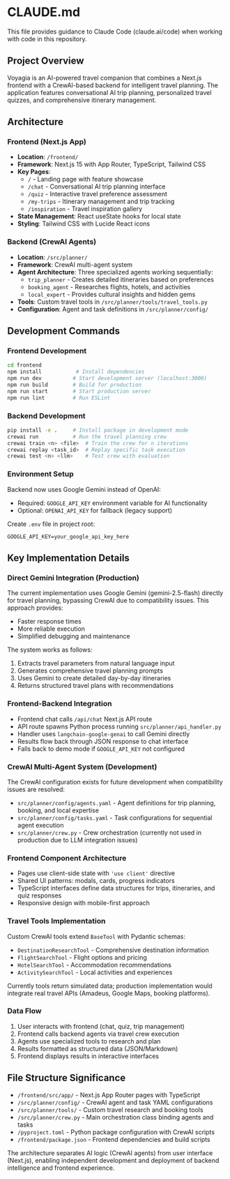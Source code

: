 # CLAUDE.md

This file provides guidance to Claude Code (claude.ai/code) when working with code in this repository.

## Project Overview

Voyagia is an AI-powered travel companion that combines a Next.js frontend with a CrewAI-based backend for intelligent travel planning. The application features conversational AI trip planning, personalized travel quizzes, and comprehensive itinerary management.

## Architecture

### Frontend (Next.js App)
- **Location**: `/frontend/`
- **Framework**: Next.js 15 with App Router, TypeScript, Tailwind CSS
- **Key Pages**: 
  - `/` - Landing page with feature showcase
  - `/chat` - Conversational AI trip planning interface
  - `/quiz` - Interactive travel preference assessment
  - `/my-trips` - Itinerary management and trip tracking
  - `/inspiration` - Travel inspiration gallery
- **State Management**: React useState hooks for local state
- **Styling**: Tailwind CSS with Lucide React icons

### Backend (CrewAI Agents)
- **Location**: `/src/planner/`
- **Framework**: CrewAI multi-agent system
- **Agent Architecture**: Three specialized agents working sequentially:
  - `trip_planner` - Creates detailed itineraries based on preferences
  - `booking_agent` - Researches flights, hotels, and activities
  - `local_expert` - Provides cultural insights and hidden gems
- **Tools**: Custom travel tools in `/src/planner/tools/travel_tools.py`
- **Configuration**: Agent and task definitions in `/src/planner/config/`

## Development Commands

### Frontend Development
```bash
cd frontend
npm install           # Install dependencies
npm run dev          # Start development server (localhost:3000)
npm run build        # Build for production
npm run start        # Start production server
npm run lint         # Run ESLint
```

### Backend Development
```bash
pip install -e .     # Install package in development mode
crewai run           # Run the travel planning crew
crewai train <n> <file>  # Train the crew for n iterations
crewai replay <task_id>  # Replay specific task execution
crewai test <n> <llm>    # Test crew with evaluation
```

### Environment Setup
Backend now uses Google Gemini instead of OpenAI:
- Required: `GOOGLE_API_KEY` environment variable for AI functionality
- Optional: `OPENAI_API_KEY` for fallback (legacy support)

Create `.env` file in project root:
```
GOOGLE_API_KEY=your_google_api_key_here
```

## Key Implementation Details

### Direct Gemini Integration (Production)
The current implementation uses Google Gemini (gemini-2.5-flash) directly for travel planning, bypassing CrewAI due to compatibility issues. This approach provides:
- Faster response times
- More reliable execution
- Simplified debugging and maintenance

The system works as follows:
1. Extracts travel parameters from natural language input
2. Generates comprehensive travel planning prompts
3. Uses Gemini to create detailed day-by-day itineraries
4. Returns structured travel plans with recommendations

### Frontend-Backend Integration
- Frontend chat calls `/api/chat` Next.js API route
- API route spawns Python process running `src/planner/api_handler.py`
- Handler uses `langchain-google-genai` to call Gemini directly
- Results flow back through JSON response to chat interface
- Falls back to demo mode if `GOOGLE_API_KEY` not configured

### CrewAI Multi-Agent System (Development)
The CrewAI configuration exists for future development when compatibility issues are resolved:
- `src/planner/config/agents.yaml` - Agent definitions for trip planning, booking, and local expertise
- `src/planner/config/tasks.yaml` - Task configurations for sequential agent execution
- `src/planner/crew.py` - Crew orchestration (currently not used in production due to LLM integration issues)

### Frontend Component Architecture
- Pages use client-side state with `'use client'` directive
- Shared UI patterns: modals, cards, progress indicators
- TypeScript interfaces define data structures for trips, itineraries, and quiz responses
- Responsive design with mobile-first approach

### Travel Tools Implementation
Custom CrewAI tools extend `BaseTool` with Pydantic schemas:
- `DestinationResearchTool` - Comprehensive destination information
- `FlightSearchTool` - Flight options and pricing
- `HotelSearchTool` - Accommodation recommendations
- `ActivitySearchTool` - Local activities and experiences

Currently tools return simulated data; production implementation would integrate real travel APIs (Amadeus, Google Maps, booking platforms).

### Data Flow
1. User interacts with frontend (chat, quiz, trip management)
2. Frontend calls backend agents via travel crew execution
3. Agents use specialized tools to research and plan
4. Results formatted as structured data (JSON/Markdown)
5. Frontend displays results in interactive interfaces

## File Structure Significance

- `/frontend/src/app/` - Next.js App Router pages with TypeScript
- `/src/planner/config/` - CrewAI agent and task YAML configurations
- `/src/planner/tools/` - Custom travel research and booking tools
- `/src/planner/crew.py` - Main orchestration class binding agents and tasks
- `/pyproject.toml` - Python package configuration with CrewAI scripts
- `/frontend/package.json` - Frontend dependencies and build scripts

The architecture separates AI logic (CrewAI agents) from user interface (Next.js), enabling independent development and deployment of backend intelligence and frontend experience.
